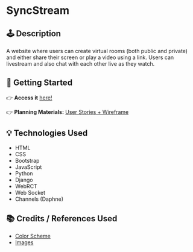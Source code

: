 # SyncStream

## 🕹️ Description
A website where users can create virtual rooms (both public and private) and either share their screen or play a video using a link. Users can livestream and also chat with each other live as they watch.

## 🚀 Getting Started

👉 **Access it** [here!](link)

👉 **Planning Materials:**
 [User Stories + Wireframe](https://trello.com/b/65omiUHS/syncstream)

## 💡 Technologies Used
- HTML
- CSS
- Bootstrap
- JavaScript
- Python
- Django
- WebRCT
- Web Socket
- Channels (Daphne)

## 📚 Credits / References Used
- [Color Scheme](https://colorhunt.co/palette/e4004bed775afad691c9cdcf)
- [Images](https://www.pexels.com/)